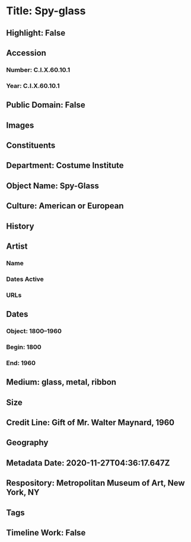 # Title: Spy-glass
## Highlight: False
## Accession
### Number: C.I.X.60.10.1
### Year: C.I.X.60.10.1
## Public Domain: False
## Images
## Constituents
## Department: Costume Institute
## Object Name: Spy-Glass
## Culture: American or European
## History
## Artist
### Name
### Dates Active
### URLs
## Dates
### Object: 1800–1960
### Begin: 1800
### End: 1960
## Medium: glass, metal, ribbon
## Size
## Credit Line: Gift of Mr. Walter Maynard, 1960
## Geography
## Metadata Date: 2020-11-27T04:36:17.647Z
## Respository: Metropolitan Museum of Art, New York, NY
## Tags
## Timeline Work: False
